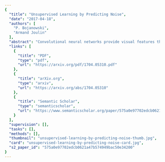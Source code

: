 ```yaml
---
{
  "title": "Unsupervised Learning by Predicting Noise",
  "date": "2017-04-18",
  "authors": [
    "P. Bojanowski",
    "Armand Joulin"
  ],
  "abstract": "Convolutional neural networks provide visual features that perform remarkably well in many computer vision applications. However, training these networks requires significant amounts of supervision. This paper introduces a generic framework to train deep networks, end-to-end, with no supervision. We propose to fix a set of target representations, called Noise As Targets (NAT), and to constrain the deep features to align to them. This domain agnostic approach avoids the standard unsupervised learning issues of trivial solutions and collapsing of features. Thanks to a stochastic batch reassignment strategy and a separable square loss function, it scales to millions of images. The proposed approach produces representations that perform on par with state-of-the-art unsupervised methods on ImageNet and Pascal VOC.",
  "links": [
    {
      "title": "PDF",
      "type": "pdf",
      "url": "https://arxiv.org/pdf/1704.05310.pdf"
    },
    {
      "title": "arXiv.org",
      "type": "arxiv",
      "url": "https://arxiv.org/abs/1704.05310"
    },
    {
      "title": "Semantic Scholar",
      "type": "semanticscholar",
      "url": "https://www.semanticscholar.org/paper/575a0e97702edcb0621a47b574949bac50e34200"
    }
  ],
  "supervision": [],
  "tasks": [],
  "methods": [],
  "thumbnail": "unsupervised-learning-by-predicting-noise-thumb.jpg",
  "card": "unsupervised-learning-by-predicting-noise-card.jpg",
  "s2_paper_id": "575a0e97702edcb0621a47b574949bac50e34200"
}
---
```


